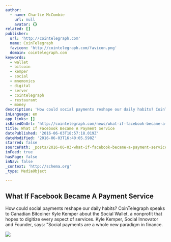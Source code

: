```yaml
---
author:
  - name: Charlie McCombie
    url: null
    avatar: {}
related: []
publisher:
  url: 'http://cointelegraph.com'
  name: CoinTelegraph
  favicon: 'http://cointelegraph.com/favicon.png'
  domain: cointelegraph.com
keywords:
  - wallet
  - bitcoin
  - kemper
  - social
  - mnemonics
  - digital
  - server
  - cointelegraph
  - restaurant
  - money
description: 'How could social payments reshape our daily habits? CoinTelegraph speaks to Canadian Bitcoiner Kyle Kemper about the Social Wallet, a nonprofit that hopes to digitize every aspect of services. Kyle Kemper, Social Innovator and Founder, says: "Social payments are a whole new paradigm in finance.'
inLanguage: en
app_links: []
isBasedOnUrl: 'http://cointelegraph.com/news/what-if-facebook-became-a-payment-service'
title: What If Facebook Became A Payment Service
datePublished: '2016-06-03T18:57:18.019Z'
dateModified: '2016-06-03T16:40:05.598Z'
starred: false
sourcePath: _posts/2016-06-03-what-if-facebook-became-a-payment-service.md
inFeed: true
hasPage: false
inNav: false
_context: 'http://schema.org'
_type: MediaObject

---
```

<article style=""><h1>What If Facebook Became A Payment Service</h1><p>How could social payments reshape our daily habits? CoinTelegraph speaks to Canadian Bitcoiner Kyle Kemper about the Social Wallet, a nonprofit that hopes to digitize every aspect of services. Kyle Kemper, Social Innovator and Founder, says: "Social payments are a whole new paradigm in finance.</p><img src="http://cointelegraph.com/images/725_aHR0cDovL2NvaW50ZWxlZ3JhcGguY29tL3N0b3JhZ2UvdXBsb2Fkcy92aWV3L2U2NDQ4N2YzYTUwZmJiMzM5OWMyM2I3ZWZhYzZmMTExLmpwZw==.jpg" /></article>